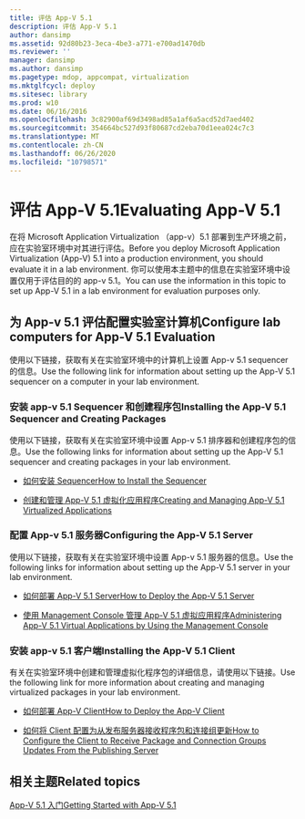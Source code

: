 ```yaml
---
title: 评估 App-V 5.1
description: 评估 App-V 5.1
author: dansimp
ms.assetid: 92d80b23-3eca-4be3-a771-e700ad1470db
ms.reviewer: ''
manager: dansimp
ms.author: dansimp
ms.pagetype: mdop, appcompat, virtualization
ms.mktglfcycl: deploy
ms.sitesec: library
ms.prod: w10
ms.date: 06/16/2016
ms.openlocfilehash: 3c82900af69d3498ad85a1af6a5acd52d7aed402
ms.sourcegitcommit: 354664bc527d93f80687cd2eba70d1eea024c7c3
ms.translationtype: MT
ms.contentlocale: zh-CN
ms.lasthandoff: 06/26/2020
ms.locfileid: "10798571"
---
```

# <span data-ttu-id="5b65a-103">评估 App-V 5.1</span><span class="sxs-lookup"><span data-stu-id="5b65a-103">Evaluating App-V 5.1</span></span>


<span data-ttu-id="5b65a-104">在将 Microsoft Application Virtualization （app-v）5.1 部署到生产环境之前，应在实验室环境中对其进行评估。</span><span class="sxs-lookup"><span data-stu-id="5b65a-104">Before you deploy Microsoft Application Virtualization (App-V) 5.1 into a production environment, you should evaluate it in a lab environment.</span></span> <span data-ttu-id="5b65a-105">你可以使用本主题中的信息在实验室环境中设置仅用于评估目的的 app-v 5.1。</span><span class="sxs-lookup"><span data-stu-id="5b65a-105">You can use the information in this topic to set up App-V 5.1 in a lab environment for evaluation purposes only.</span></span>

## <span data-ttu-id="5b65a-106">为 App-v 5.1 评估配置实验室计算机</span><span class="sxs-lookup"><span data-stu-id="5b65a-106">Configure lab computers for App-V 5.1 Evaluation</span></span>


<span data-ttu-id="5b65a-107">使用以下链接，获取有关在实验室环境中的计算机上设置 App-v 5.1 sequencer 的信息。</span><span class="sxs-lookup"><span data-stu-id="5b65a-107">Use the following link for information about setting up the App-V 5.1 sequencer on a computer in your lab environment.</span></span>

### <span data-ttu-id="5b65a-108">安装 app-v 5.1 Sequencer 和创建程序包</span><span class="sxs-lookup"><span data-stu-id="5b65a-108">Installing the App-V 5.1 Sequencer and Creating Packages</span></span>

<span data-ttu-id="5b65a-109">使用以下链接，获取有关在实验室环境中设置 App-v 5.1 排序器和创建程序包的信息。</span><span class="sxs-lookup"><span data-stu-id="5b65a-109">Use the following links for information about setting up the App-V 5.1 sequencer and creating packages in your lab environment.</span></span>

-   [<span data-ttu-id="5b65a-110">如何安装 Sequencer</span><span class="sxs-lookup"><span data-stu-id="5b65a-110">How to Install the Sequencer</span></span>](how-to-install-the-sequencer-51beta-gb18030.md)

-   [<span data-ttu-id="5b65a-111">创建和管理 App-V 5.1 虚拟化应用程序</span><span class="sxs-lookup"><span data-stu-id="5b65a-111">Creating and Managing App-V 5.1 Virtualized Applications</span></span>](creating-and-managing-app-v-51-virtualized-applications.md)

### <a href="" id="configuring-the-app-v-5-1-server-"></a><span data-ttu-id="5b65a-112">配置 App-v 5.1 服务器</span><span class="sxs-lookup"><span data-stu-id="5b65a-112">Configuring the App-V 5.1 Server</span></span>

<span data-ttu-id="5b65a-113">使用以下链接，获取有关在实验室环境中设置 App-v 5.1 服务器的信息。</span><span class="sxs-lookup"><span data-stu-id="5b65a-113">Use the following links for information about setting up the App-V 5.1 server in your lab environment.</span></span>

-   [<span data-ttu-id="5b65a-114">如何部署 App-V 5.1 Server</span><span class="sxs-lookup"><span data-stu-id="5b65a-114">How to Deploy the App-V 5.1 Server</span></span>](how-to-deploy-the-app-v-51-server.md)

-   [<span data-ttu-id="5b65a-115">使用 Management Console 管理 App-V 5.1 虚拟应用程序</span><span class="sxs-lookup"><span data-stu-id="5b65a-115">Administering App-V 5.1 Virtual Applications by Using the Management Console</span></span>](administering-app-v-51-virtual-applications-by-using-the-management-console.md)

### <span data-ttu-id="5b65a-116">安装 app-v 5.1 客户端</span><span class="sxs-lookup"><span data-stu-id="5b65a-116">Installing the App-V 5.1 Client</span></span>

<span data-ttu-id="5b65a-117">有关在实验室环境中创建和管理虚拟化程序包的详细信息，请使用以下链接。</span><span class="sxs-lookup"><span data-stu-id="5b65a-117">Use the following link for more information about creating and managing virtualized packages in your lab environment.</span></span>

-   [<span data-ttu-id="5b65a-118">如何部署 App-V Client</span><span class="sxs-lookup"><span data-stu-id="5b65a-118">How to Deploy the App-V Client</span></span>](how-to-deploy-the-app-v-client-51gb18030.md)

-   [<span data-ttu-id="5b65a-119">如何将 Client 配置为从发布服务器接收程序包和连接组更新</span><span class="sxs-lookup"><span data-stu-id="5b65a-119">How to Configure the Client to Receive Package and Connection Groups Updates From the Publishing Server</span></span>](how-to-configure-the-client-to-receive-package-and-connection-groups-updates-from-the-publishing-server-51.md)






## <span data-ttu-id="5b65a-120">相关主题</span><span class="sxs-lookup"><span data-stu-id="5b65a-120">Related topics</span></span>


[<span data-ttu-id="5b65a-121">App-V 5.1 入门</span><span class="sxs-lookup"><span data-stu-id="5b65a-121">Getting Started with App-V 5.1</span></span>](getting-started-with-app-v-51.md)

 

 





